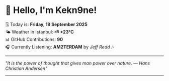 # 👋 Hello, I'm Kekn9ne!

🗓️ Today is: **Friday, 19 September 2025**  
🌤️ Weather in Istanbul: **⛅️  +23°C**  
📊 GitHub Contributions: **90**  
🎧 Currently Listening: **AM2TERDAM** by *Jeff Redd* 🎶

---

_"It is the power of thought that gives man power over nature. — *Hans Christian Andersen*"_

---
